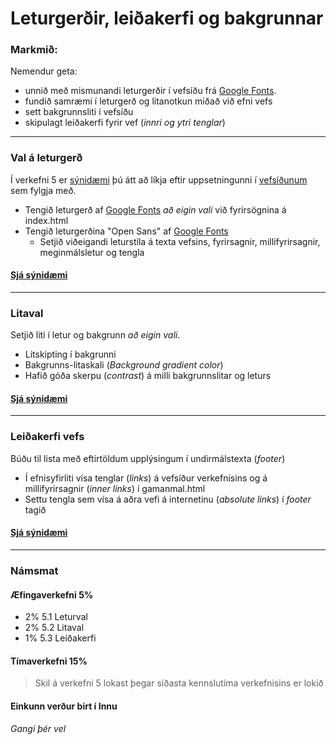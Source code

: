 # Leturgerðir, leiðakerfi og bakgrunnar

### Markmið:

Nemendur geta:

* unnið með mismunandi leturgerðir í vefsíðu frá [Google Fonts](https://fonts.google.com/). 
* fundið samræmi í leturgerð og litanotkun miðað við efni vefs 
* sett bakgrunnsliti í vefsíðu
* skipulagt leiðakerfi fyrir vef (_innri og ytri tenglar_)

---

### Val á leturgerð  

Í verkefni 5 er [sýnidæmi](Namsefni-5/Readme.md) þú átt að líkja eftir uppsetningunni í [vefsíðunum]() sem fylgja með. 

- Tengið leturgerð af [Google Fonts](https://fonts.google.com/) _að eigin vali_ við fyrirsögnina á index.html 
- Tengið leturgerðina "Open Sans" af [Google Fonts](https://fonts.google.com/)
    - Setjið viðeigandi leturstíla á texta vefsins, fyrirsagnir, millifyrirsagnir, meginmálsletur og tengla

#### [Sjá sýnidæmi](Namsefni-5/Readme.md)

---

### Litaval

Setjið liti í letur og bakgrunn _að eigin vali_.

* Litskipting í bakgrunni
* Bakgrunns-litaskali (_Background gradient color_)
* Hafið góða skerpu (_contrast_) á milli bakgrunnslitar og leturs

#### [Sjá sýnidæmi](Namsefni-5/Readme.md)

---

### Leiðakerfi vefs

Búðu til lista með eftirtöldum upplýsingum í undirmálstexta (_footer_) 

* Í efnisyfirliti vísa tenglar (_links_) á vefsíður verkefnisins og á millifyrirsagnir (_inner links_) í gamanmal.html
* Settu tengla sem vísa á aðra vefi á internetinu (_absolute links_) í _footer_ tagið

#### [Sjá sýnidæmi](Namsefni-5/Readme.md)

---

### Námsmat

#### Æfingaverkefni 5%

* 2% 5.1 Leturval
* 2% 5.2 Litaval 
* 1% 5.3 Leiðakerfi


#### Tímaverkefni 15%

> Skil á verkefni 5 lokast þegar síðasta kennslutíma verkefnisins er lokið

#### Einkunn verður birt í Innu

_Gangi þér vel_